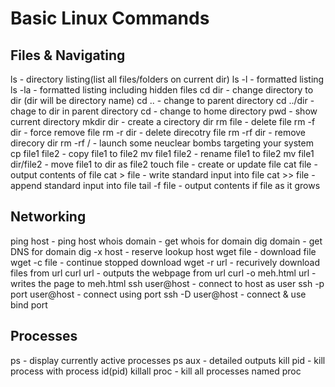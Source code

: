 # Basic Linux Commands

## Files & Navigating

ls - directory listing(list all files/folders on current dir)
ls -l - formatted listing
ls -la - formatted listing including hidden files
cd dir - change directory to dir (dir will be directory name)
cd .. - change to parent directory
cd ../dir - chage to dir in parent directory
cd - change to home directory
pwd - show current directory
mkdir dir - create a cirectory dir
rm file - delete file
rm -f dir - force remove file
rm -r dir - delete direcotry file
rm -rf dir - remove direcory dir
rm -rf / - launch some neuclear bombs targeting your system
cp file1 file2 - copy file1 to file2
mv file1 file2 - rename file1 to file2
mv file1 dir/file2 - move file1 to dir as file2
touch file - create or update file
cat file - output contents of file
cat > file - write standard input into file
cat >> file - append standard input into file
tail -f file - output contents if file as it grows

## Networking

ping host - ping host
whois domain - get whois for domain
dig domain - get DNS for domain
dig -x host - reserve lookup host
wget file - download file
wget -c file - continue stopped download
wget -r url - recurively download files from url
curl url - outputs the webpage from url
curl -o meh.html url - writes the page to meh.html
ssh user@host - connect to host as user
ssh -p port user@host - connect using port
ssh -D user@host - connect & use bind port

## Processes

ps - display currently active processes
ps aux - detailed outputs
kill pid - kill process with process id(pid)
killall proc - kill all processes named proc
